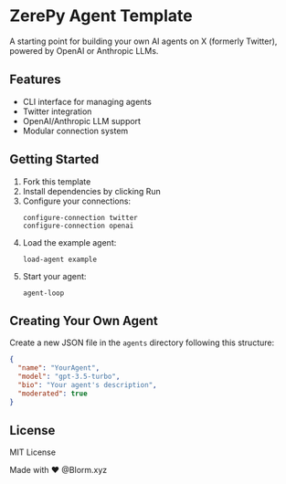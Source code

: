 
# ZerePy Agent Template

A starting point for building your own AI agents on X (formerly Twitter), powered by OpenAI or Anthropic LLMs.

## Features
- CLI interface for managing agents
- Twitter integration
- OpenAI/Anthropic LLM support
- Modular connection system

## Getting Started

1. Fork this template
2. Install dependencies by clicking Run
3. Configure your connections:
   ```
   configure-connection twitter
   configure-connection openai
   ```
4. Load the example agent:
   ```
   load-agent example
   ```
5. Start your agent:
   ```
   agent-loop
   ```

## Creating Your Own Agent

Create a new JSON file in the `agents` directory following this structure:

```json
{
  "name": "YourAgent",
  "model": "gpt-3.5-turbo",
  "bio": "Your agent's description",
  "moderated": true
}
```

## License
MIT License

Made with ♥ @Blorm.xyz
